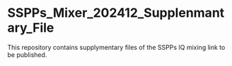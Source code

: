 # SSPPs_Mixer_202412_Supplenmantary_File
This repository contains supplymentary files of the SSPPs IQ mixing link to be published.
